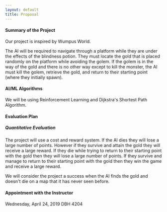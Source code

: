 ```yaml
---
layout: default
title: Proposal
---
```


#### Summary of the Project 
Our project is inspired by Wumpus World. 

The AI will be required to navigate through a platform while they are under the effects of the blindness potion. They must locate the gold that is placed randomly on the platform while avoiding the golem. If the golem is in the way of the gold and there is no other way except to kill the monster, the AI must kill the golem, retrieve the gold, and return to their starting point (where they initially spawn).  


#### AI/ML Algorithms 
We will be using Reinforcement Learning and Dijkstra's Shortest Path Algorithm. 

#### Evaluation Plan 

##### Quantitative Evaluation 
   The project will use a cost and reward system. If the AI dies they will lose a large number of points. However if they survive and attain the gold they will receive a large reward. If they die while trying to return to their starting point with the gold then they will lose a large number of points. If they survive and manage to return to their starting point with the gold then they win the game and receive a large reward. 

We will consider the project a success when the AI finds the gold and doesn't die on a map that it has never seen before. 

#### Appointment with the Instructor 
Wednesday, April 24, 2019 
DBH 4204 
